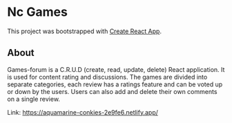 # Nc Games

This project was bootstrapped with [Create React App](https://github.com/facebook/create-react-app).

## About
Games-forum is a C.R.U.D (create, read, update, delete) React application. It is used for content rating and discussions. The games are divided into separate categories, each review has a ratings feature and can be voted up or down by the users. Users can also add and delete their own comments on a  single review.

Link: https://aquamarine-conkies-2e9fe6.netlify.app/
